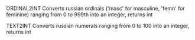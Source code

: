 ORDINAL2INT
Converts russian ordinals ('masc' for masculine, 'femn' for feminine) ranging from 0 to 999th into an integer, returns int

TEXT2INT
Converts russian numerals ranging from 0 to 100 into an integer, returns int
